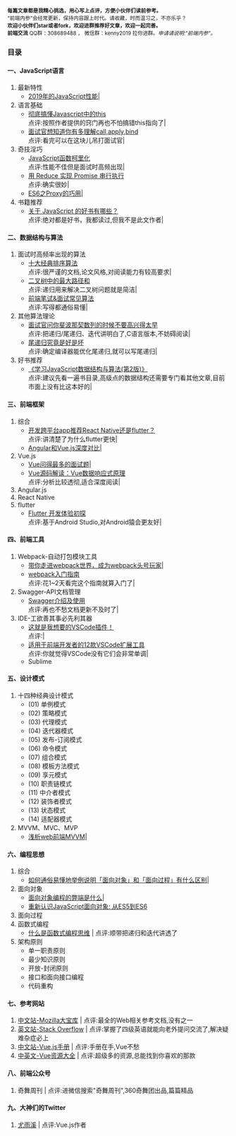 <small>**每篇文章都是我精心挑选，用心写上点评，方便小伙伴们读前参考。**
<br/>“前端内参”会经常更新，保持内容跟上时代。请收藏，时而温习之，不亦乐乎？
<br/>**欢迎小伙伴们star或者fork，欢迎进群推荐好文章，欢迎一起完善。**
<br/>**前端交流** QQ群：308689488 ， 微信群：kenny2019 拉你进群。*申请请说明:“前端内参”。*</small>

### 目录 
#### 一、JavaScript语言
1. 最新特性
    * [2019年的JavaScript性能](https://juejin.im/post/5d1f27285188252f275fdbb6)|
1. 语言基础
    * [彻底搞懂Javascript中的this](https://www.cnblogs.com/kaima/p/javascript_this.html)<br/>点评:按照作者提供的窍门再也不怕搞错this指向了|
    * [面试官想知道你有多理解call,apply,bind](https://mp.weixin.qq.com/s/DlUJq0JJzHjnPwCI_SAI5Q)<br/>点评:看完可以在这块儿吊打面试官|
1. 奇技淫巧
    * [JavaScript函数柯里化](https://zhuanlan.zhihu.com/p/31271179)<br/>点评:性能不佳但是面试时高频出现|
    * [用 Reduce 实现 Promise 串行执行](https://zhuanlan.zhihu.com/p/47896370)<br/>点评:确实很妙|
    * [ES6之Proxy的巧用](https://zhuanlan.zhihu.com/p/75407419)|
1. 书籍推荐
    * [关于 JavaScript 的好书有哪些？](https://www.zhihu.com/question/19562698/answer/89480175)<br/>点评:绝对都是好书，我都读过,但我不是此文作者|

#### 二、数据结构与算法
1. 面试时高频率出现的算法
    * [十大经典排序算法](https://www.runoob.com/w3cnote/ten-sorting-algorithm.html) <br/>点评:很严谨的文档,论文风格,对阅读能力有较高要求|
    * [二叉树中的最大路径和](https://zhuanlan.zhihu.com/p/77213607)<br/>点评:递归用来解决二叉树问题就是简洁|
    * [前端笔试&面试常见算法](https://juejin.im/post/5b72f0caf265da282809f3b5#heading-17)<br/>点评:写得都通俗易懂|
1. 其他算法理论
    * [面试官问你斐波那契数列的时候不要高兴得太早](https://zhuanlan.zhihu.com/p/54378423) <br/>点评:把递归/尾递归、迭代讲明白了,C语言版本,不妨碍阅读|
    * [尾递归究竟是好是坏](https://www.zhihu.com/question/49368021/answer/115631284) <br/>点评:确定编译器能优化尾递归,就可以写尾递归|
1. 好书推荐
    * [《学习JavaScript数据结构与算法(第2版)》](https://book.douban.com/subject/27129352/)<br/>点评:建议先看一遍书目录,高级点的数据结构还需要专门看其他文章,目前市面上没有比这本好的|

#### 三、前端框架
1. 综合
    * [开发跨平台app推荐React Native还是flutter？](https://www.zhihu.com/question/307298908/answer/569471390)<br/>点评:讲清楚了为什么flutter更快|
    * [Angular和Vue.js深度对比](https://www.cnblogs.com/scode2/p/8820613.html)|
1. Vue.js
    * [Vue问得最多的面试题](https://zhuanlan.zhihu.com/p/53703176)|
    * [Vue源码解读：Vue数据响应式原理](https://www.jianshu.com/p/1032ecd62b3a)<br/>点评:分析比较透彻,适合深度阅读|
1. Angular.js
1. React Native
1. flutter
    * [Flutter 开发体验初探](https://zhuanlan.zhihu.com/p/78344178)<br/>点评:基于Android Studio,对Android猿会更友好|

#### 四、前端工具
1. Webpack-自动打包模块工具
    * [带你走进webpack世界，成为webpack头号玩家](https://juejin.im/post/5ac9dc9af265da23884d5543)|
    * [webpack入门指南](https://webpack.docschina.org/guides/)<br/>点评:花1~2天看完这个指南就算入门了|
1. Swagger-API文档管理
    * [Swagger介绍及使用](https://www.jianshu.com/p/349e130e40d5)<br/>点评:再也不愁文档更新不及时了|
1. IDE-工欲善其事必先利其器
    * [这就是我想要的VSCode插件！](https://zhuanlan.zhihu.com/p/36020180)<br/>点评:|
    * [适用于前端开发者的12款VSCode扩展工具](https://zhuanlan.zhihu.com/p/37090453)<br/>点评:你就觉得VSCode没有它们会非常单调|
    * Sublime

#### 五、设计模式
1. 十四种经典设计模式
    * (01) 单例模式
    * (02) 策略模式
    * (03) 代理模式
    * (04) 迭代器模式
    * (05) 发布-订阅模式
    * (06) 命令模式
    * (07) 组合模式
    * (08) 模板方法模式
    * (09) 享元模式
    * (10) 职责链模式
    * (11) 中介者模式
    * (12) 装饰者模式
    * (13) 状态模式
    * (14) 适配器模式
1. MVVM、MVC、MVP
    * [浅析web前端MVVM](https://zhuanlan.zhihu.com/p/54355504)|

#### 六、编程思想
1. 综合
    * [如何通俗易懂地举例说明「面向对象」和「面向过程」有什么区别](https://www.zhihu.com/question/27468564/answer/103253765)|
1. 面向对象
    * [面向对象编程的弊端是什么](https://www.zhihu.com/question/20275578/answer/26577791)|
    * [重新认识JavaScript面向对象: 从ES5到ES6](https://zhuanlan.zhihu.com/p/33658346)
1. 面向过程
1. 函数式编程
    * [什么是函数式编程思维](https://www.zhihu.com/question/28292740/answer/40336090) | 点评:顺带把递归和迭代讲透了
1. 架构原则
    * 单一职责原则
    * 最少知识原则
    * 开放-封闭原则
    * 接口和面向接口编程
    * 代码重构

#### 七、参考网站
1. [中文站-Mozilla大宝库](https://developer.mozilla.org/zh-CN/docs/Web) | 点评:最全的Web相关参考文档,没有之一
1. [英文站-Stack Overflow](https://stackoverflow.com/) | 点评:掌握了四级英语就能向老外提问交流了,解决疑难杂症必上
1. [中文站-Vue.js手册](https://www.w3cschool.cn/aekdgs/) | 点评:手册在手,Vue不愁
1. [中英文-Vue资源大全](https://github.com/vuejs/awesome-vue) | 点评:超级多的资源,总能找到你喜欢的那款

#### 八、前端公众号
1. 奇舞周刊 | 点评:进微信搜索"奇舞周刊",360奇舞团出品,篇篇精品

#### 九、大神们的Twitter
1. [尤雨溪](https://twitter.com/youyuxi) | 点评:Vue.js作者